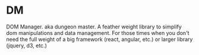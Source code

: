 # DM
DOM Manager. aka dungeon master. A feather weight library to simplify dom manipulations and data management. For those times when you don't need the full weight of a big framework (react, angular, etc.) or larger library (jquery, d3, etc.)
